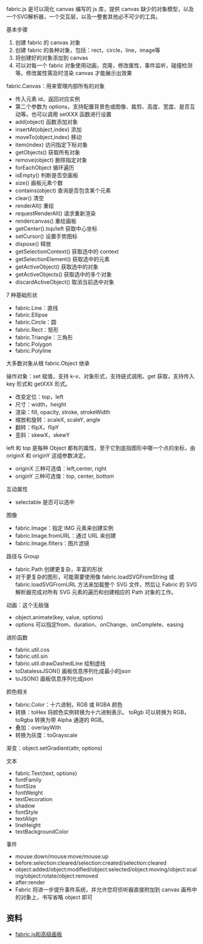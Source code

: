 fabric.js 是可以简化 canvas 编写的 js 库，提供 canvas 缺少的对象模型，以及一个SVG解析器，一个交互层，以及一整套其他必不可少的工具。

基本步骤
1. 创建 fabric 的 canvas 对象
2. 创建 fabric 的各种对象，包括：rect，circle，line，image等
3. 将创建好的对象添加到 canvas
4. 可以对每一个 fabric 对象使用动画，克隆，修改属性，事件监听，碰撞检测等。修改属性需及时渲染 canvas 才能展示出效果

fabric.Canvas：用来管理内部所有的对象
* 传入元素 id，返回对应实例
* 第二个参数为 options，支持配置背景色或图像、裁剪、高度、宽度、是否互动等。也可以调用 setXXX 函数进行设置
* add(object) 函数添加对象
* insertAt(object,index) 添加
* moveTo(object,index) 移动
* item(index) 访问指定下标对象
* getObjects() 获取所有对象
* remove(object) 删除指定对象
* forEachObject 循环遍历
* isEmpty() 判断是否空画板
* size() 画板元素个数
* contains(object) 查询是否包含某个元素
* clear() 清空
* renderAll() 重绘
* requestRenderAll() 请求重新渲染
* rendercanvas() 重绘画板
* getCenter().top/left 获取中心坐标
* setCursor() 设置手势图标
* dispose() 释放
* getSelectionContext() 获取选中的 context
* getSelectionElement() 获取选中的元素
* getActiveObject() 获取选中的对象
* getActiveObjects() 获取选中的多个对象
* discardActiveObject() 取消当前选中对象

7 种基础形状
* fabric.Line：直线
* fabric.Ellipse
* fabric.Circle：圆
* fabric.Rect：矩形
* fabric.Triangle：三角形
* fabric.Polygon
* fabric.Polyline

大多数对象从根 fabric.Object 继承

操作对象：set 赋值，支持 k-v、对象形式，支持链式调用。get 获取，支持传入 key 形式和 getXXX 形式。
* 改变定位：top，left
* 尺寸：width，height
* 渲染：fill, opacity, stroke, strokeWidth
* 缩放和旋转：scaleX, scaleY, angle
* 翻转：flipX，flipY
* 歪斜：skewX，skewY

left 和 top 是每种 Object 都有的属性，至于它到底指图形中哪一个点的坐标，由 originX 和 originY 这组参数决定。
* originX 三种可选值：left,center, right
* originY 三种可选值：top, center, bottom

互动属性
* selectable 是否可以选中

图像
* fabric.Image：指定 IMG 元素来创建实例
* fabric.Image.fromURL：通过 URL 来创建
* fabric.Image.filters：图片滤镜

路径与 Group
* fabric.Path 创建更复杂，丰富的形状
* 对于更复杂的图形，可能需要使用像 fabric.loadSVGFromString 或 fabric.loadSVGFromURL 方法来加载整个 SVG 文件，然后让 Fabric 的 SVG 解析器完成对所有 SVG 元素的遍历和创建相应的 Path 对象的工作。

动画：这个无敌强
* object.animate(key, value, options)
* options 可以指定from、duration、onChange、onComplete、easing

进阶函数
* fabric.util.cos
* fabric.util.sin
* fabric.util.drawDashedLine 绘制虚线
* toDatalessJSON() 画板信息序列化成最小的json
* toJSON() 画板信息序列化成json

颜色相关
* fabric.Color：十六进制，RGB 或 RGBA 颜色
* 转换：toHex 将颜色实例转换为十六进制表示。 toRgb 可以转换为 RGB，toRgba 转换为带 Alpha 通道的 RGB。
* 叠加：overlayWith
* 转换为灰度：toGrayscale

渐变：object.setGradient(attr, options)

文本
* fabric.Text(text, options)
* fontFamily
* fontSize
* fontWeight
* textDecoration
* shadow
* fontStyle
* textAlign
* lineHeight
* textBackgroundColor

事件
* mouse:down/mouse:move/mouse:up
* before:selection:cleared/selection:created/selection:cleared
* object:added/object:modified/object:selected/object:moving/object:scaling/object:rotate/object:removed
* after:render
* Fabric 将进一步提升事件系统，并允许您将侦听器直接附加到 canvas 画布中的对象上，书写省略 object 即可

## 资料
* [fabric.js和高级画板](https://blog.csdn.net/sufu1065/article/details/80116758)
